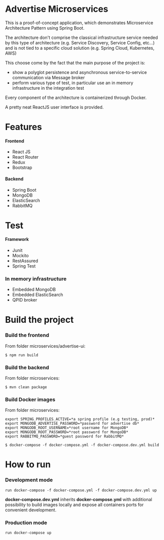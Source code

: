 # Advertise Microservices

This is a proof-of-concept application, which demonstrates Microservice Architecture Pattern using Spring Boot. 

The architecture don't comprise the classical infrastructure service needed by this type of architecture (e.g. Service Discovery, Service Config, etc...) and is not tied to a specific cloud solution (e.g. Spring Cloud, Kubernetes, AWS) 

This choose come by the fact that the main purpose of the project is:

- show a polyglot persistence and asynchronous service-to-service communication via Message broker
- perform various type of test, in particular use an in memory infrastructure in the integration test

Every component of the architecture is containerized through Docker.

A pretty neat ReactJS user interface is provided.

# Features
#### Frontend
- React JS
- React Router
- Redux
- Bootstrap         

#### Backend
- Spring Boot
- MongoDB
- ElasticSearch
- RabbitMQ         

# Test
#### Framework
- Junit
- Mockito
- RestAssured
- Spring Test

### In memory infrastructure
- Embedded MongoDB
- Embedded ElasticSearch
- QPID broker

# Build the project

### Build the frontend
From folder microservices/advertise-ui:
```
$ npm run build
```

### Build the backend
From folder microservices:
```
$ mvn clean package
```

### Build Docker images
From folder microservices:
```
export SPRING_PROFILES_ACTIVE=*a spring profile (e.g testing, prod)*
export MONGODB_ADVERTISE_PASSWORD=*password for advertise db*
export MONGODB_ROOT_USERNAME=*root username for MongoDB*
export MONGODB_ROOT_PASSWORD=*root password for MongoDB*
export RABBITMQ_PASSWORD=*guest password for RabbitMQ*

$ docker-compose -f docker-compose.yml -f docker-compose.dev.yml build 
```

# How to run

### Development mode 
```
run docker-compose -f docker-compose.yml -f docker-compose.dev.yml up
```
**docker-compose.dev.yml** inherits **docker-compose.yml** with additional possibility to build images locally and expose all containers ports for convenient development.

### Production mode
```
run docker-compose up
```



